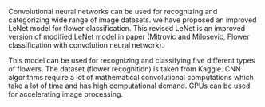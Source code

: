 Convolutional neural networks can be used for recognizing and categorizing wide range of image datasets. we have proposed an improved LeNet model for flower classification. This revised LeNet is an improved version of modified LeNet model in paper (Mitrovic and Milosevic, Flower classification with convolution neural network). 

This model can be used for recognizing and classifying five different types of flowers. The dataset (flower recognition) is taken from Kaggle. CNN algorithms require a lot of mathematical convolutional computations which take a lot of time and has high computational demand. GPUs can be used for accelerating image processing.
